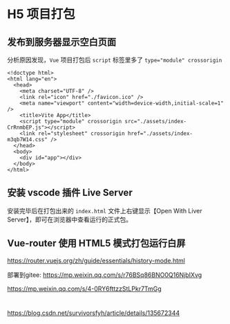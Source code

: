 # H5 项目打包

## 发布到服务器显示空白页面

分析原因发现，`Vue` 项目打包后 `script` 标签里多了 `type="module" crossorigin`

```shell
<!doctype html>
<html lang="en">
  <head>
    <meta charset="UTF-8" />
    <link rel="icon" href="./favicon.ico" />
    <meta name="viewport" content="width=device-width,initial-scale=1" />
    <title>Vite App</title>
    <script type="module" crossorigin src="./assets/index-CrRnmbEP.js"></script>
    <link rel="stylesheet" crossorigin href="./assets/index-m3qb7W14.css" />
  </head>
  <body>
    <div id="app"></div>
  </body>
</html>
```

## 安装 vscode 插件 Live Server 

安装完毕后在打包出来的 `index.html` 文件上右键显示【Open With Liver Server】，即可在浏览器中查看运行的正式包。



## Vue-router 使用 HTML5 模式打包运行白屏

https://router.vuejs.org/zh/guide/essentials/history-mode.html

部署到gitee: <https://mp.weixin.qq.com/s/r76BSq86BNO0Q16NjbIXvg>

https://mp.weixin.qq.com/s/4-0RY6fttzzStLPkr7TmGg

# 

https://blog.csdn.net/survivorsfyh/article/details/135672344
